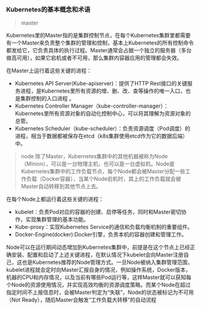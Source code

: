 ### Kubernetes的基本概念和术语

> master

Kubernetes里的Master指的是集群控制节点，在每个Kubernetes集群里都需要有一个Master来负责整个集群的管理和控制，基本上Kubernetes的所有控制命令都发给它，它负责具体的执行过程。Master通常会占据一个独立的服务器（多台做高可用），如果它宕机或者不可用，那么集群内容器应用的管理都会失效。

在Master上运行着这些关键的进程：

* Kubernetes API Server(Kube-apiserver)：提供了HTTP Rest接口的关键服务进程，是Kubernetes里所有资源的增、删、改、查等操作的唯一入口，也是集群控制的入口进程 。
* Kubernetes Controller Manager（kube-controller-manager）：Kubernetes里所有资源对象的自动化控制中心，可以将其理解为资源对象的总管。
* Kubernetes Scheduler（kube-scheduler）：负责资源调度（Pod调度）的进程，相当于数据都被保存在etcd（k8s集群使用etcd作为它的数据后端）中。

>node 除了Master，Kubernetes集群中的其他机器被称为Node（Minion），可以是一台物理主机，也可以是一台虚拟机。Node是Kubernetes集群中的工作负载节点，每个Node都会被Master分配一些工作负载（Docker容器），当某个Node宕机时，其上的工作负载就会被Master自动转移到其他节点上去。

在每个Node上都运行着这些关键的进程：

* kubelet：负责Pod对应的容器的创建、启停等任务，同时和Master密切协作，实现集群管理的基本功能。
* Kube-proxy：实现Kubernetes Service的通信和负载均衡机制的重要组件。
* Docker-Engine(docker):Docker引擎，负责本机的容器创建和管理工作。

Node可以在运行期间动态增加到Kubernetes集群中，前提是在这个节点上已经正确安装、配置和启动了上述关键进程，在默认情况下kubelet会向Master注册自己，这也是Kubernetes推荐的Node管理方式。一旦Node被纳入集群管理范围，kubelet进程就会定时向Master汇报自身的情况，例如操作系统，Docker版本，机器的CPU和内存情况，以及当前有哪些Pod运行等，这样Master就可以获知每个Node的资源使用情况，并实现高效均衡的资源调度策略。而某个Node在超过指定时间不上报信息时，会被Master判定为“失联”，Node的状态被标记为不可用（Not Ready），随后Master会触发“工作负载大转移”的自动流程